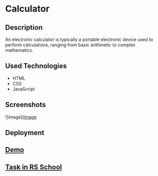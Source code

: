 # Calculator
## Description 
An electronic calculator is typically a portable electronic device used to perform calculations, ranging from basic arithmetic to complex mathematics.

## Used Technologies
- HTML
- CSS
- JavaScript

## Screenshots
![image]([image](https://user-images.githubusercontent.com/86516649/208850764-61d4fa23-66f8-4b84-ab83-8597924d5f62.png)

## Deployment
## [Demo](https://marishka1997.github.io/Virtual-Keyboard/)
## [Task in RS School](https://github.com/rolling-scopes-school/tasks/blob/master/tasks/calculator(LT).md)
